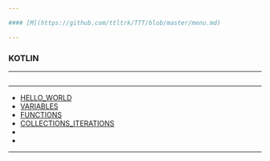 ```yaml
---

#### [M](https://github.com/ttltrk/TTT/blob/master/menu.md)

---
```


### KOTLIN

---

```

```

---

* [HELLO_WORLD](https://github.com/ttltrk/TTT/tree/master/KOT/HELLO_WORLD/HELLO_WORLD.md)
* [VARIABLES](https://github.com/ttltrk/TTT/tree/master/KOT/VARIABLES/VARIABLES.md)
* [FUNCTIONS](https://github.com/ttltrk/TTT/tree/master/KOT/FUNCTIONS/FUNCTIONS.md)
* [COLLECTIONS_ITERATIONS](https://github.com/ttltrk/TTT/tree/master/KOT/COL_ITER/COL_ITER.md)
* []()
* []()

---

